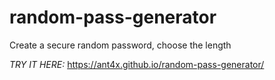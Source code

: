 # random-pass-generator
Create a secure random password, choose the length 

*TRY IT HERE:* https://ant4x.github.io/random-pass-generator/
